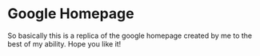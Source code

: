 # Google Homepage

So basically this is a replica of the google homepage created by me to the best of my ability.
Hope you like it!
